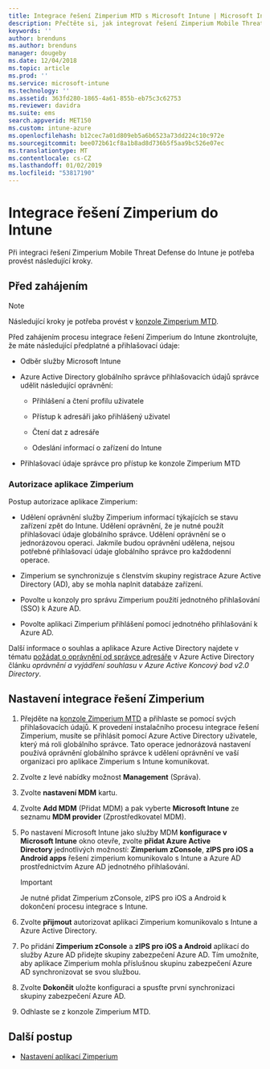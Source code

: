 ```yaml
---
title: Integrace řešení Zimperium MTD s Microsoft Intune | Microsoft Intune
description: Přečtěte si, jak integrovat řešení Zimperium Mobile Threat Defense s Microsoft Intune, abyste mohli regulovat přístup mobilních zařízení k firemním prostředkům.
keywords: ''
author: brenduns
ms.author: brenduns
manager: dougeby
ms.date: 12/04/2018
ms.topic: article
ms.prod: ''
ms.service: microsoft-intune
ms.technology: ''
ms.assetid: 363fd280-1865-4a61-855b-eb75c3c62753
ms.reviewer: davidra
ms.suite: ems
search.appverid: MET150
ms.custom: intune-azure
ms.openlocfilehash: b12cec7a01d809eb5a6b6523a73dd224c10c972e
ms.sourcegitcommit: bee072b61cf8a1b8ad8d736b5f5aa9bc526e07ec
ms.translationtype: MT
ms.contentlocale: cs-CZ
ms.lasthandoff: 01/02/2019
ms.locfileid: "53817190"
---
```

# <a name="integrate-zimperium-with-intune"></a>Integrace řešení Zimperium do Intune

Při integraci řešení Zimperium Mobile Threat Defense do Intune je potřeba provést následující kroky.

## <a name="before-you-begin"></a>Před zahájením

> [!NOTE]
> Následující kroky je potřeba provést v [konzole Zimperium MTD](https://sso.zimperium.com/signon/aad/).

Před zahájením procesu integrace řešení Zimperium do Intune zkontrolujte, že máte následující předplatné a přihlašovací údaje:

-   Odběr služby Microsoft Intune

-   Azure Active Directory globálního správce přihlašovacích údajů správce udělit následující oprávnění:

    -   Přihlášení a čtení profilu uživatele

    -   Přístup k adresáři jako přihlášený uživatel

    -   Čtení dat z adresáře

    -   Odeslání informací o zařízení do Intune

-   Přihlašovací údaje správce pro přístup ke konzole Zimperium MTD

### <a name="zimperium-app-authorization"></a>Autorizace aplikace Zimperium

Postup autorizace aplikace Zimperium:

-   Udělení oprávnění služby Zimperium informací týkajících se stavu zařízení zpět do Intune. Udělení oprávnění, že je nutné použít přihlašovací údaje globálního správce. Udělení oprávnění se o jednorázovou operaci. Jakmile budou oprávnění udělena, nejsou potřebné přihlašovací údaje globálního správce pro každodenní operace.

-   Zimperium se synchronizuje s členstvím skupiny registrace Azure Active Directory (AD), aby se mohla naplnit databáze zařízení.

-   Povolte u konzoly pro správu Zimperium použití jednotného přihlašování (SSO) k Azure AD.

-   Povolte aplikaci Zimperium přihlášení pomocí jednotného přihlašování k Azure AD.

Další informace o souhlas a aplikace Azure Active Directory najdete v tématu [požádat o oprávnění od správce adresáře](https://docs.microsoft.com/azure/active-directory/develop/v2-permissions-and-consent#request-the-permissions-from-a-directory-admin) v Azure Active Directory článku *oprávnění a vyjádření souhlasu v Azure Active Koncový bod v2.0 Directory*.


## <a name="to-set-up-zimperium-integration"></a>Nastavení integrace řešení Zimperium

1.  Přejděte na [konzole Zimperium MTD](https://sso.zimperium.com/signon/aad/) a přihlaste se pomocí svých přihlašovacích údajů. K provedení instalačního procesu integrace řešení Zimperium, musíte se přihlásit pomocí Azure Active Directory uživatele, který má roli globálního správce. Tato operace jednorázová nastavení používá oprávnění globálního správce k udělení oprávnění ve vaší organizaci pro aplikace Zimperium s Intune komunikovat. 

2.  Zvolte z levé nabídky možnost **Management** (Správa).

3.  Zvolte **nastavení MDM** kartu.

4.  Zvolte **Add MDM** (Přidat MDM) a pak vyberte **Microsoft Intune** ze seznamu **MDM provider** (Zprostředkovatel MDM).

5.  Po nastavení Microsoft Intune jako služby MDM **konfigurace v Microsoft Intune** okno otevře, zvolte **přidat Azure Active Directory** jednotlivých možností: **Zimperium zConsole**, **zIPS pro iOS a Android apps** řešení zimperium komunikovalo s Intune a Azure AD prostřednictvím Azure AD jednotného přihlašování.

    > [!IMPORTANT]  
    > Je nutné přidat Zimperium zConsole, zIPS pro iOS a Android k dokončení procesu integrace s Intune.

6.  Zvolte **přijmout** autorizovat aplikaci Zimperium komunikovalo s Intune a Azure Active Directory.

7.  Po přidání **Zimperium zConsole** a **zIPS pro iOS a Android** aplikací do služby Azure AD přidejte skupiny zabezpečení Azure AD. Tím umožníte, aby aplikace Zimperium mohla příslušnou skupinu zabezpečení Azure AD synchronizovat se svou službou.

8.  Zvolte **Dokončit** uložte konfiguraci a spusťte první synchronizaci skupiny zabezpečení Azure AD.

9.  Odhlaste se z konzole Zimperium MTD.

## <a name="next-steps"></a>Další postup

-   [Nastavení aplikací Zimperium](mtd-apps-ios-app-configuration-policy-add-assign.md)
